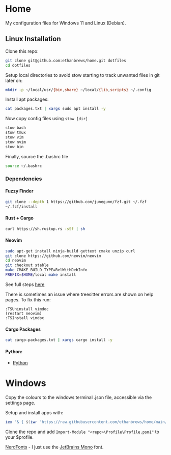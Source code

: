 # Home

My configuration files for Windows 11 and Linux (Debian).

## Linux Installation

Clone this repo:
```bash
git clone git@github.com:ethanbrews/home.git dotfiles
cd dotfiles
```

Setup local directories to avoid stow starting to track unwanted files in git later on:
```bash
mkdir -p ~/local/usr/{bin,share} ~/local/{lib,scripts} ~/.config
```

Install apt packages:
```bash
cat packages.txt | xargs sudo apt install -y
```

Now copy config files using `stow [dir]`
```bash
stow bash
stow tmux
stow vim
stow nvim
stow bin
```

Finally, source the .bashrc file
```bash
source ~/.bashrc
```

### Dependencies

#### Fuzzy Finder

```bash
git clone --depth 1 https://github.com/junegunn/fzf.git ~/.fzf
~/.fzf/install
```
#### Rust + Cargo

```bash
curl https://sh.rustup.rs -sSf | sh
```

#### Neovim

```bash
sudo apt-get install ninja-build gettext cmake unzip curl
git clone https://github.com/neovim/neovim
cd neovim
git checkout stable
make CMAKE_BUILD_TYPE=RelWithDebInfo
PREFIX=$HOME/local make install
```

See full steps [here](https://github.com/neovim/neovim/blob/master/BUILD.md)

There is sometimes an issue where treesitter errors are shown on help pages. To fix this run:
```
:TSUninstall vimdoc
(restart neovim)
:TSInstall vimdoc
```

#### Cargo Packages
```bash
cat cargo-packages.txt | xargs cargo install -y
```

#### Python:
- [Python](https://devguide.python.org/getting-started/setup-building/)

# Windows

Copy the colours to the windows terminal .json file, accessible via the settings page.

Setup and install apps with:
```powershell
iex "& { $(iwr 'https://raw.githubusercontent.com/ethanbrews/home/main/Windows-Setup.ps1') }"
```

Clone the repo and add `Import-Module "<repo>\Profile\Profile.psm1"` to your $profile.

[NerdFonts](https://github.com/ryanoasis/nerd-fonts) - I just use the [JetBrains Mono](https://github.com/ryanoasis/nerd-fonts/releases/download/v3.1.1/JetBrainsMono.zip) font.
